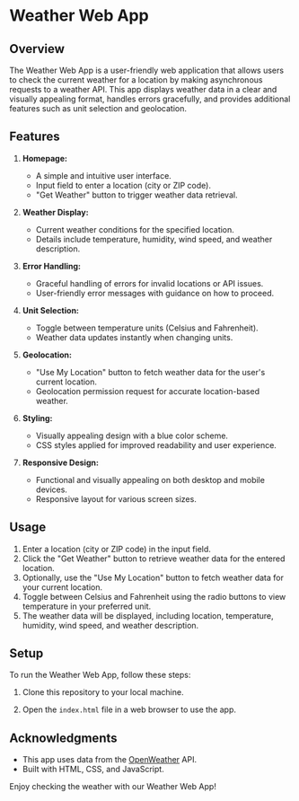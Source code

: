 # Weather Web App

## Overview

The Weather Web App is a user-friendly web application that allows users to check the current weather for a location by making asynchronous requests to a weather API. This app displays weather data in a clear and visually appealing format, handles errors gracefully, and provides additional features such as unit selection and geolocation.

## Features

1. **Homepage:**
   - A simple and intuitive user interface.
   - Input field to enter a location (city or ZIP code).
   - "Get Weather" button to trigger weather data retrieval.
   
2. **Weather Display:**
   - Current weather conditions for the specified location.
   - Details include temperature, humidity, wind speed, and weather description.
   
3. **Error Handling:**
   - Graceful handling of errors for invalid locations or API issues.
   - User-friendly error messages with guidance on how to proceed.
   
4. **Unit Selection:**
   - Toggle between temperature units (Celsius and Fahrenheit).
   - Weather data updates instantly when changing units.
   
5. **Geolocation:**
   - "Use My Location" button to fetch weather data for the user's current location.
   - Geolocation permission request for accurate location-based weather.

6. **Styling:**
   - Visually appealing design with a blue color scheme.
   - CSS styles applied for improved readability and user experience.
   
7. **Responsive Design:**
   - Functional and visually appealing on both desktop and mobile devices.
   - Responsive layout for various screen sizes.

## Usage

1. Enter a location (city or ZIP code) in the input field.
2. Click the "Get Weather" button to retrieve weather data for the entered location.
3. Optionally, use the "Use My Location" button to fetch weather data for your current location.
4. Toggle between Celsius and Fahrenheit using the radio buttons to view temperature in your preferred unit.
5. The weather data will be displayed, including location, temperature, humidity, wind speed, and weather description.

## Setup

To run the Weather Web App, follow these steps:

1. Clone this repository to your local machine.

2. Open the `index.html` file in a web browser to use the app.

## Acknowledgments

- This app uses data from the [OpenWeather](https://openweathermap.org/) API.
- Built with HTML, CSS, and JavaScript.

Enjoy checking the weather with our Weather Web App!
